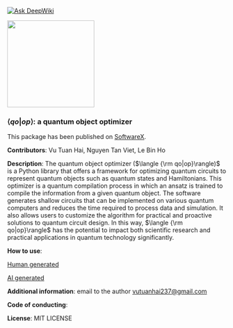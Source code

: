 [![Ask DeepWiki](https://deepwiki.com/badge.svg)](https://deepwiki.com/vutuanhai237/qoop)

<img width = '200px' src = './logo.png'/>

### $\langle qo|op\rangle$: a quantum object optimizer

This package has been published on [SoftwareX](https://doi.org/10.1016/j.softx.2024.101726). 

**Contributors**: Vu Tuan Hai, Nguyen Tan Viet, Le Bin Ho

**Description**: The quantum object optimizer ($\langle {\rm qo|op}\rangle)$ is a Python library that offers a framework for optimizing quantum circuits to represent quantum objects such as quantum states and Hamiltonians. This optimizer is a quantum compilation process in which an ansatz is trained to compile the information from a given quantum object. The software generates shallow circuits that can be implemented on various quantum computers and reduces the time required to process data and simulation. It also allows users to customize the algorithm for practical and proactive solutions to quantum circuit design. In this way, $\langle {\rm qo|op}\rangle$ has the potential to impact both scientific research and practical applications in quantum technology significantly.

**How to use**: 

[Human generated](https://github.com/vutuanhai237/qoop/wiki)

[AI generated](https://deepwiki.com/vutuanhai237/qoop)

**Additional information**: email to the author vutuanhai237@gmail.com

**Code of conducting**:

**License**: MIT LICENSE
